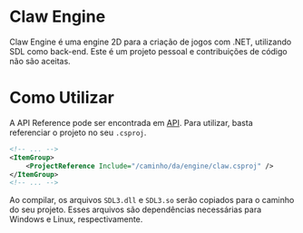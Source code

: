 # Claw Engine
Claw Engine é uma engine 2D para a criação de jogos com .NET, utilizando SDL como back-end.
Este é um projeto pessoal e contribuições de código não são aceitas.

# Como Utilizar
A API Reference pode ser encontrada em [API](./api).
Para utilizar, basta referenciar o projeto no seu `.csproj`.
```xml
<!-- ... -->
<ItemGroup>
    <ProjectReference Include="/caminho/da/engine/claw.csproj" />
</ItemGroup>
<!-- ... -->
```
Ao compilar, os arquivos `SDL3.dll` e `SDL3.so` serão copiados para o caminho do seu projeto. Esses arquivos são dependências necessárias para Windows e Linux, respectivamente.
